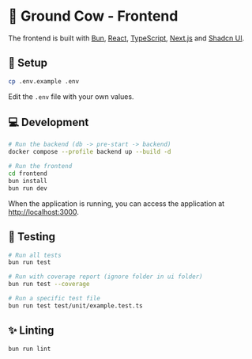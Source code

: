 # 🐄 Ground Cow - Frontend

The frontend is built with [Bun](https://bun.sh/), [React](https://reactjs.org/), [TypeScript](https://www.typescriptlang.org/), [Next.js](https://nextjs.org/) and [Shadcn UI](https://ui.shadcn.com/).

## 🔧 Setup

```bash
cp .env.example .env
```

Edit the `.env` file with your own values.

## 💻 Development

```bash
# Run the backend (db -> pre-start -> backend)
docker compose --profile backend up --build -d

# Run the frontend
cd frontend
bun install
bun run dev
```

When the application is running, you can access the application at [http://localhost:3000](http://localhost:3000).

## 🧪 Testing

```bash
# Run all tests
bun run test

# Run with coverage report (ignore folder in ui folder)
bun run test --coverage

# Run a specific test file
bun run test test/unit/example.test.ts
```

## ✨ Linting

```bash
bun run lint
```
